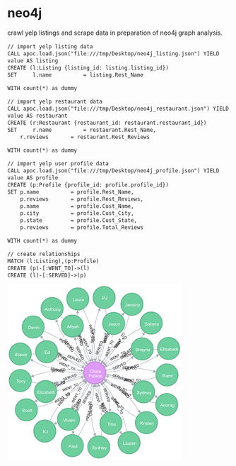 # neo4j

crawl yelp listings and scrape data in preparation of neo4j graph analysis.


```
// import yelp listing data
CALL apoc.load.json("file:///tmp/Desktop/neo4j_listing.json") YIELD value AS listing
CREATE (l:Listing {listing_id: listing.listing_id})
SET 	l.name 			= listing.Rest_Name
```
```
WITH count(*) as dummy 
```
```
// import yelp restaurant data
CALL apoc.load.json("file:///tmp/Desktop/neo4j_restaurant.json") YIELD value AS restaurant
CREATE (r:Restaurant {restaurant_id: restaurant.restaurant_id})
SET 	r.name 			= restaurant.Rest_Name,
	r.reviews 		= restaurant.Rest_Reviews
```
```
WITH count(*) as dummy 
```
```
// import yelp user profile data
CALL apoc.load.json("file:///tmp/Desktop/neo4j_profile.json") YIELD value AS profile
CREATE (p:Profile {profile_id: profile.profile_id})
SET p.name 			= profile.Rest_Name,
	p.reviews 		= profile.Rest_Reviews,
	p.name 			= profile.Cust_Name,
	p.city 			= profile.Cust_City,
	p.state 		= profile.Cust_State,
	p.reviews 		= profile.Total_Reviews
```
```
WITH count(*) as dummy 
```
```
// create relationships
MATCH (l:Listing),(p:Profile) 
CREATE (p)-[:WENT_TO]->(l)
CREATE (l)-[:SERVED]->(p)
```

![Alt text](graph.png "Person/Restaurant Relationship")
